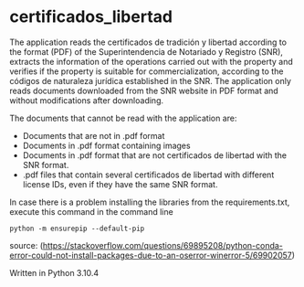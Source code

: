 # certificados_libertad

The application reads the certificados de tradición y libertad according to the format (PDF) of the Superintendencia de Notariado y Registro (SNR), extracts the information of the operations carried out with the property and verifies if the property is suitable for commercialization, according to the códigos de naturaleza jurídica established in the SNR. The application only reads documents downloaded from the SNR website in PDF format and without modifications after downloading.

The documents that cannot be read with the application are:
- Documents that are not in .pdf format
- Documents in .pdf format containing images
- Documents in .pdf format that are not certificados de libertad with the SNR format.
- .pdf files that contain several certificados de libertad with different license IDs, even if they have the same SNR format.

In case there is a problem installing the libraries from the requirements.txt, execute this command in the command line

`python -m ensurepip --default-pip`

source: (https://stackoverflow.com/questions/69895208/python-conda-error-could-not-install-packages-due-to-an-oserror-winerror-5/69902057)

Written in Python 3.10.4